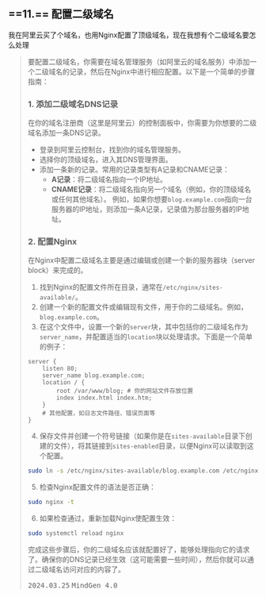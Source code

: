 ## ==11.== 配置二级域名

我在阿里云买了个域名，也用Nginx配置了顶级域名，现在我想有个二级域名要怎么处理

> 要配置二级域名，你需要在域名管理服务（如阿里云的域名服务）中添加一个二级域名的记录，然后在Nginx中进行相应配置。以下是一个简单的步骤指南：
>
> ### 1. 添加二级域名DNS记录
>
> 在你的域名注册商（这里是阿里云）的控制面板中，你需要为你想要的二级域名添加一条DNS记录。
>
> - 登录到阿里云控制台，找到你的域名管理服务。
> - 选择你的顶级域名，进入其DNS管理界面。
> - 添加一条新的记录。常用的记录类型有A记录和CNAME记录：
>   - **A记录**：将二级域名指向一个IP地址。
>   - **CNAME记录**：将二级域名指向另一个域名（例如，你的顶级域名或任何其他域名）。
>     例如，如果你想要`blog.example.com`指向一台服务器的IP地址，则添加一条A记录，记录值为那台服务器的IP地址。
>
> ### 2. 配置Nginx
>
> 在Nginx中配置二级域名主要是通过编辑或创建一个新的服务器块（server block）来完成的。
>
> 1. 找到Nginx的配置文件所在目录，通常在`/etc/nginx/sites-available/`。
> 2. 创建一个新的配置文件或编辑现有文件，用于你的二级域名。例如，`blog.example.com`。
> 3. 在这个文件中，设置一个新的`server`块，其中包括你的二级域名作为`server_name`，并配置适当的`location`块以处理请求。下面是一个简单的例子：
>
> ```nginx
> server {
>     listen 80;
>     server_name blog.example.com;
>     location / {
>         root /var/www/blog; # 你的网站文件存放位置
>         index index.html index.htm;
>     }
>     # 其他配置，如日志文件路径、错误页面等
> }
> ```
>
> 4. 保存文件并创建一个符号链接（如果你是在`sites-available`目录下创建的文件），将其链接到`sites-enabled`目录，以便Nginx可以读取到这个配置。
>
> ```bash
> sudo ln -s /etc/nginx/sites-available/blog.example.com /etc/nginx/sites-enabled/
> ```
>
> 5. 检查Nginx配置文件的语法是否正确：
>
> ```bash
> sudo nginx -t
> ```
>
> 6. 如果检查通过，重新加载Nginx使配置生效：
>
> ```bash
> sudo systemctl reload nginx
> ```
>
> 完成这些步骤后，你的二级域名应该就配置好了，能够处理指向它的请求了。确保你的DNS记录已经生效（这可能需要一些时间），然后你就可以通过二级域名访问对应的内容了。
>
> <kbd>2024.03.25</kbd> <kbd>MindGen 4.0</kbd>




